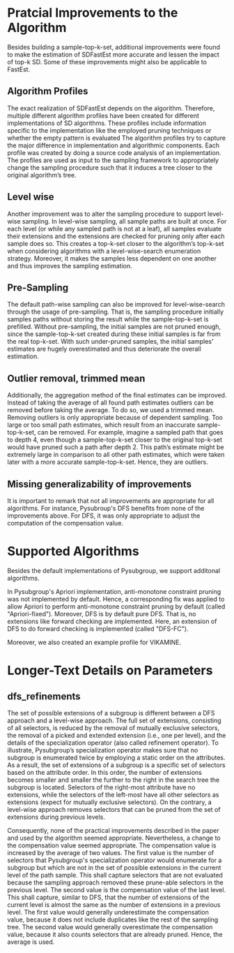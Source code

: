 # Pratcial Improvements to the Algorithm 

Besides building a sample-top-k-set, additional improvements were found to make the estimation of SDFastEst more accurate and lessen the impact of top-k SD. Some of these improvements might also be applicable to FastEst. 

## Algorithm Profiles 
The exact realization of SDFastEst depends on the algorithm. Therefore, multiple different algorithm profiles have been created for different implementations of SD algorithms. These profiles include information specific to the implementation like the employed pruning techniques or whether the empty pattern is evaluated
The algorithm profiles try to capture the major difference in implementation and algorithmic components. Each profile was created by doing a source code analysis of an implementation. The profiles are used as input to the sampling framework to appropriately change the sampling procedure such that it induces a tree closer to the original algorithm’s tree.

## Level wise
Another improvement was to alter the sampling procedure to support level-wise sampling. 
In level-wise sampling, all sample paths are built at once. For each level (or while any sampled path is not at a leaf), all samples evaluate their extensions and the extensions are checked for pruning only after each sample does so. 
This creates a top-k-set closer to the algorithm’s top-k-set when considering algorithms with a level-wise-search enumeration strategy. Moreover, it makes the samples less dependent on one another and thus improves the sampling estimation. 

## Pre-Sampling
The default path-wise sampling can also be improved for level-wise-search through the usage of pre-sampling.
That is, the sampling procedure initially samples paths without storing the result while the sample-top-k-set is prefilled. 
Without pre-sampling, the initial samples are not pruned enough, since the sample-top-k-set created during these initial samples is far from the real top-k-set. 
With such under-pruned samples, the initial samples’ estimates are hugely overestimated and thus deteriorate the overall estimation. 

## Outlier removal, trimmed mean 
Additionally, the aggregation method of the final estimates can be improved. Instead of taking the average of all found path estimates outliers can be removed before taking the average. To do so, we used a trimmed mean. Removing outliers is only appropriate because of dependent sampling. 
Too large or too small path estimates, which result from an inaccurate sample-top-k-set, can be removed. 
For example, imagine a sampled path that goes to depth 4, even though a sample-top-k-set closer to the original top-k-set would have pruned such a path after depth 2. This path’s estimate might be extremely large in comparison to all other path estimates, which were taken later with a more accurate sample-top-k-set. Hence, they are outliers.

## Missing generalizability of improvements 
It is important to remark that not all improvements are appropriate for all algorithms. 
For instance, Pysubroup's DFS benefits from none of the improvements above. For DFS, it was only appropriate to adjust the computation of the compensation value.

# Supported Algorithms
Besides the default implementations of Pysubgroup, we support additonal algorithms. 

In Pysubgroup's Apriori implementation, anti-monotone constraint pruning was not implemented by default. Hence, a corresponding fix was applied to allow Apriori to perform anti-monotone constraint pruning by default (called "Apriori-fixed").
Moreover, DFS is by default pure DFS. That is, no extensions like forward checking are implemented. Here, an extension of DFS to do forward checking is implemented (called "DFS-FC"). 

Moreover, we also created an example profile for VIKAMINE. 



# Longer-Text Details on Parameters

## dfs_refinements

The set of possible extensions of a subgroup is different between a DFS approach and a level-wise approach. The full set
of extensions, consisting of all selectors, is reduced by the removal of mutually exclusive selectors, the removal of a
picked and extended extension (i.e., one per level), and the details of the specialization operator (also called
refinement operator). To illustrate, Pysubgroup’s specialization operator makes sure that no subgroup is enumerated
twice by employing a static order on the attributes. As a result, the set of extensions of a subgroup is a specific set
of selectors based on the attribute order. In this order, the number of extensions becomes smaller and smaller the
further to the right in the search tree the subgroup is located. Selectors of the right-most attribute have no
extensions, while the selectors of the left-most have all other selectors as extensions (expect for mutually exclusive
selectors). On the contrary, a level-wise approach removes selectors that can be pruned from the set of extensions
during previous levels.

Consequently, none of the practical improvements described in the paper and used by the algorithm seemed appropriate.
Nevertheless, a change to the compensation value seemed appropriate. The compensation value is increased by the average
of two values. The first value is the number of selectors that Pysubgroup's specialization operator would enumerate for
a subgroup but which are not in the set of possible extensions in the current level of the path sample. This shall
capture selectors that are not evaluated because the sampling approach removed these prune-able selectors in the
previous level. The second value is the compensation value of the last level. This shall capture, similar to DFS, that
the number of extensions of the current level is almost the same as the number of extensions in a previous level. The
first value would generally underestimate the compensation value, because it does not include duplicates like the rest
of the sampling tree. The second value would generally overestimate the compensation value, because it also counts
selectors that are already pruned. Hence, the average is used. 
